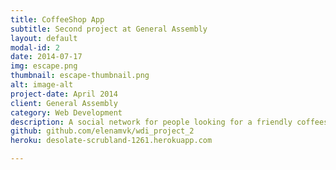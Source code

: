 ```yaml
---
title: CoffeeShop App
subtitle: Second project at General Assembly
layout: default
modal-id: 2
date: 2014-07-17
img: escape.png
thumbnail: escape-thumbnail.png
alt: image-alt
project-date: April 2014
client: General Assembly
category: Web Development
description: A social network for people looking for a friendly coffeeshop with wifi on the go. Devise/oauth, carrierwave, google APIs and autocomplete, cancancan, act as commentable, user ratings, Rails app, haml and sass (bourbon).
github: github.com/elenamvk/wdi_project_2
heroku: desolate-scrubland-1261.herokuapp.com

---
```


